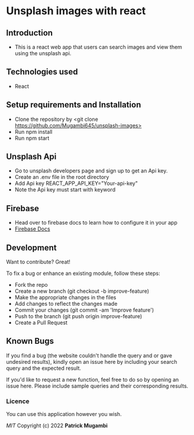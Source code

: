 # Unsplash images with react
## Introduction
 - This is a react web app that users can search images and view them using the unsplash api.
## Technologies used
- React
## Setup requirements and Installation
- Clone the repository by <git clone https://github.com/Mugambi645/unsplash-images>
- Run npm install
- Run npm start
## Unsplash Api
- Go to unsplash developers page and sign up to get an Api key.
- Create an .env file in the root directory
- Add Api key REACT_APP_API_KEY="Your-api-key"
- Note the Api key must start with <REACT-APP> keyword
## Firebase
  - Head over to firebase docs to learn how to configure it in your app
  - [Firebase Docs](https://https://firebase.google.com/docs)
## Development
Want to contribute? Great!

To fix a bug or enhance an existing module, follow these steps:
- Fork the repo
- Create a new branch (git checkout -b improve-feature)
- Make the appropriate changes in the files
- Add changes to reflect the changes made
- Commit your changes (git commit -am 'Improve feature')
- Push to the branch (git push origin improve-feature)
- Create a Pull Request

## Known Bugs

If you find a bug (the website couldn't handle the query and or gave undesired results), kindly open an issue here by including your search query and the expected result.

If you'd like to request a new function, feel free to do so by opening an issue here. Please include sample queries and their corresponding results.
### Licence
You can use this application however you wish.

*MIT*
Copyright (c) 2022  **Patrick Mugambi**
